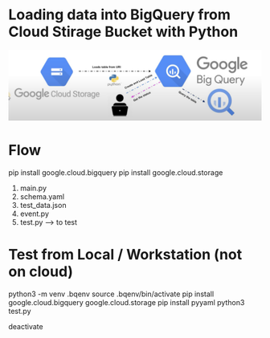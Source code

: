 # Loading data into BigQuery from Cloud Stirage Bucket with Python

![alt text](image.png)

# Flow
pip install google.cloud.bigquery
pip install google.cloud.storage

1. main.py
2. schema.yaml
3. test_data.json
4. event.py
5. test.py  --> to test

# Test from Local / Workstation (not on cloud)

python3 -m venv .bqenv
source .bqenv/bin/activate
pip install google.cloud.bigquery google.cloud.storage
pip install pyyaml
python3 test.py

deactivate
